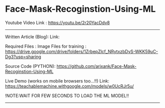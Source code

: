# Face-Mask-Recoginstion-Using-ML

Youtube Video Link :
https://youtu.be/2r20YacDdv8
****************************************************************************
Written Article (Blog):
Link: 

Required Files :
Image Files for training :  https://drive.google.com/drive/folders/1ZrbepZlcf_NRytxzbDvS-WKK59uC-Dg3?usp=sharing

Source Code (PYTHON): 
https://github.com/arixank/Face-Mask-Recoginstion-Using-ML

Live Demo (works on mobile browsers too...!!)
Link: https://teachablemachine.withgoogle.com/models/w0UcRJr5u/

!NOTE:WAIT FOR FEW SECONDS TO LOAD THE ML MODEL!!
*****************************************************************************
